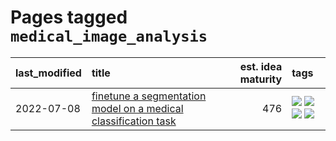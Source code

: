 # Pages tagged `medical_image_analysis`

|last_modified|title|est. idea maturity|tags
|:---|:---|---:|:---|
|2022-07-08|[finetune a segmentation model on a medical classification task](../finetune_a_segmentation_model_on_a_medical_classification_task.md)|476|[![](https://img.shields.io/badge/tag-experimental-4d35f9)](../tags/experimental.md) [![](https://img.shields.io/badge/tag-image_processing-96f021)](../tags/image_processing.md) [![](https://img.shields.io/badge/tag-medical_image_analysis-8a140)](../tags/medical_image_analysis.md) [![](https://img.shields.io/badge/tag-tooling-a4124b)](../tags/tooling.md)|